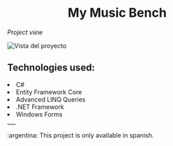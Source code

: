 <h1 align = "center"> My Music Bench </h1>

<em>Project view</em>

![Vista del proyecto](https://github.com/user-attachments/assets/bbfbdc62-adfe-43ea-a2d8-3c964987bdc2)

<h2>Technologies used:</h2>
<li>C#</li>
<li>Entity Framework Core</li>
<li>Advanced LINQ Queries</li>
<li>.NET Framework </li>
<li>Windows Forms </li>
___
<p> :argentina: This project is only available in spanish. <p>






